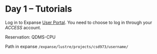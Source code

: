 # Day 1 – Tutorials

Log in to Expanse [User Portal](https://portal.expanse.sdsc.edu/). You need to choose to log in through your *ACCESS* account.

Reservation: QDMS-CPU

Path in expanse `/expanse/lustre/projects/csd973/username/`

